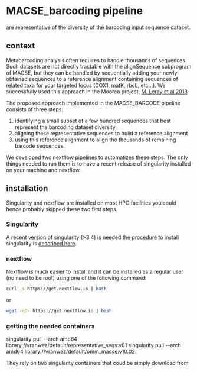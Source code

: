 # MACSE_barcoding pipeline
 are representative of the diversity of the barcoding input sequence dataset.

## context
Metabarcoding analysis often requires to handle thousands of sequences. Such datasets are not directly tractable with the alignSequence subprogram of MACSE, but they can be handled by sequentially adding your newly obtained sequences to a reference alignment containing sequences of related taxa for your targeted locus (COX1, matK, rbcL, etc...). We successfully used this approach in the Moorea project, [M. Leray et al 2013](https://frontiersinzoology.biomedcentral.com/articles/10.1186/1742-9994-10-34).

The proposed approach implemented in the MACSE_BARCODE pipeline consists of three steps:
1. identifying a small subset of a few hundred sequences that best represent the barcoding dataset diversity
2. aligning these representative sequences to build a reference alignment
3. using this reference alignment to align the thousands of remaining barcode sequences.

We developed two nextflow pipelines to automatizes these steps. The only things needed to run them is to have a recent release of singularity installed on your machine and nextflow.

## installation

Singularity and nextflow are installed on most HPC facilities you could hence probably skipped these two first steps.

### Singularity
A recent version of singularity (>3.4) is needed the procedure to install singularity is [described here](https://sylabs.io/guides/3.5/user-guide/quick_start.html#quick-installation-steps).

### nextflow
Nextflow is much easier to install and it can be installed as a regular user (no need to be root) using one of the following command:

``` bash
curl -s https://get.nextflow.io | bash
```
or
``` bash
wget -qO- https://get.nextflow.io | bash
```

### getting the needed containers
singularity pull --arch amd64 library://vranwez/default/representative_seqs:v01
singularity pull --arch amd64 library://vranwez/default/omm_macse:v10.02

 They rely on two singularity containers that coud be simply download from
